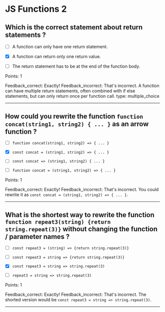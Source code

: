 # JS Functions 2

## Which is the correct statement about return statements ?

* [ ] A function can only have one return statement.
* [x] A function can return only one return value.
* [ ] The return statement has to be at the end of the function body.


Points: 1

Feedback_correct: Exactly!
Feedback_incorrect: That's incorrect. A function can have multiple return statements, often combined with if else statements, but can only return once per function call.
type: multiple_choice

---

## How could you rewrite the function `function concat(string1, string2) { ... }` as an arrow function ?

* [ ] `function concat(string1, string2) => { ... }`
* [x] `const concat = (string1, string2) => { ... }`
* [ ] `const concat => (string1, string2) { ... }`
* [ ] `function concat = (string1, string2) => { ... }`


Points: 1

Feedback_correct: Exactly!
Feedback_incorrect: That's incorrect. You could rewrite it as `const concat = (string1, string2) => { ... }`.

---

## What is the shortest way to rewrite the function `function repeat3(string) {return string.repeat(3)}` without changing the function / parameter names ?

* [ ] `const repeat3 = (string) => {return string.repeat(3)}`
* [ ] `const repeat3 = string => {return string.repeat(3)}`
* [x] `const repeat3 = string => string.repeat(3)`
* [ ] `repeat3 = string => string.repeat(3)`


Points: 1

Feedback_correct: Exactly!
Feedback_incorrect: That's incorrect. The shorted version would be `const repeat3 = string => string.repeat(3)`.

---

